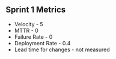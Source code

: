 ## Sprint 1 Metrics

- Velocity - 5
- MTTR - 0
- Failure Rate - 0
- Deployment Rate - 0.4
- Lead time for changes - not measured
